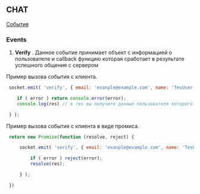 ## CHAT

[События](#events)

### Events

1. **Verify** . Данное событие принимает объект с информацией о пользователе и callback функцию которая сработает в результате успешного общения с сервером


Пример вызова события с клиента.

```js
 socket.emit( 'verify', { email: 'exanple@example.com', name: 'TesUser' }, function (error, res) {

    if ( error ) return console.error(error);
    console.log(res) // в res вы получите данные пользователя которого передали

 } );
```

Пример вызова события с клиента в виде промиса.

```js
 return new Promise(function (resolve, reject) {

     socket.emit( 'verify', { email: 'exanple@example.com', name: 'TesUser' }, function (error, res) {

         if ( error ) reject(error);
         resolve(res);

     } );

 })
```